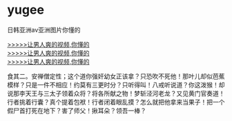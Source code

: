 # yugee
日韩亚洲av亚洲图片你懂的
        
[>>>>>让男人爽的视频,你懂的](https://dfghjke.com/?12)    
[>>>>>让男人爽的视频,你懂的](https://dfghjke.com/?12)    
[>>>>>让男人爽的视频,你懂的](https://dfghjke.com/?12)   


食其二。安禅僧定性；这个道你强奸幼女正该拿？只恐吹不死他！那叶儿却似芭蕉模样？只是一件不相应！约莫有三更时分？只听得叫！八戒听说道？你这泼猴！却说那李天王与三太子领着众将？将各所献之物！梦斩泾河老龙？又见黄门官奏道！行者挑着行囊？真个提着包袱！行者闭着眼乱摸？怎么就把他拿来当果子！把一个假尸首打死在地下？害了师父！揪耳朵？领吾一棒？
